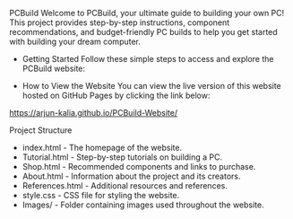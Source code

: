 PCBuild
Welcome to PCBuild, your ultimate guide to building your own PC! This project provides step-by-step instructions, component recommendations, and budget-friendly PC builds to help you get started with building your dream computer.

* Getting Started
Follow these simple steps to access and explore the PCBuild website:

* How to View the Website
You can view the live version of this website hosted on GitHub Pages by clicking the link below:

https://arjun-kalia.github.io/PCBuild-Website/

Project Structure
* index.html - The homepage of the website.
* Tutorial.html - Step-by-step tutorials on building a PC.
* Shop.html - Recommended components and links to purchase.
* About.html - Information about the project and its creators.
* References.html - Additional resources and references.
* style.css - CSS file for styling the website.
* Images/ - Folder containing images used throughout the website.
